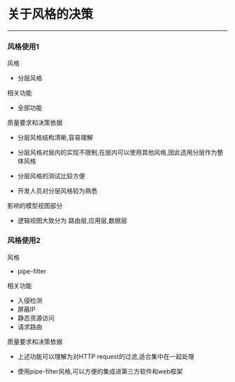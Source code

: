 # 关于风格的决策

---

### 风格使用1

风格

* 分层风格

相关功能

* 全部功能

质量要求和决策依据

* 分层风格结构清晰,容易理解

* 分层风格对层内的实现不限制,在层内可以使用其他风格,因此选用分层作为整体风格

* 分层风格的测试比较方便

* 开发人员对分层风格较为熟悉

影响的模型视图部分

* 逻辑视图大致分为 路由层,应用层,数据层

### 风格使用2

风格

* pipe-filter

相关功能

* 入侵检测
* 屏蔽IP
* 静态资源访问
* 请求路由

质量要求和决策依据

* 上述功能可以理解为对HTTP request的过滤,适合集中在一起处理

* 使用pipe-filter风格,可以方便的集成进第三方软件和web框架



